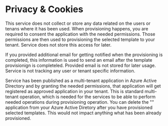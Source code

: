 # Privacy & Cookies

This service does not collect or store any data related on the users or tenans where it has been used. When provisioning happens, you are required to consent the application with the needed permissions. Those permissions are then used to provisioning the selected template to your tenant. Service does not store this access for later.

If you provided additional email for getting notified when the provisioning is completed, this information is used to send an email after the template provisionign is completeled. Provided email is not stored for later usage. Service is not tracking any user or tenant specific information.

Service has been published as a multi-tenant application in Azure Active Directory and by granting the needed permissions, that application will get registered as approved application in your tenant. This is standard multi-tenant operation, which is needed for the services to be able to perform needed operations during provisioning operation. You can delete the "" application from your Azure Active Diretory after you have provisioned selected templates. This would not impact anything what has been already provisioned.
